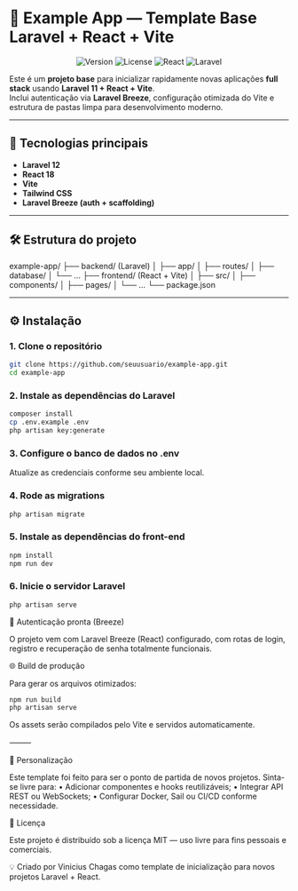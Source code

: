 # 🚀 Example App — Template Base Laravel + React + Vite

<div align="center">
    
![Version](https://img.shields.io/badge/version-1.0.0-blue.svg)
![License](https://img.shields.io/badge/license-MIT-green.svg)
![React](https://img.shields.io/badge/React-18.x-61dafb.svg)
![Laravel](https://img.shields.io/badge/Laravel-12.x-ff2d20.svg)

</div>

Este é um **projeto base** para inicializar rapidamente novas aplicações **full stack** usando **Laravel 11 + React + Vite**.  
Inclui autenticação via **Laravel Breeze**, configuração otimizada do Vite e estrutura de pastas limpa para desenvolvimento moderno.

---

## 🧩 Tecnologias principais

- **Laravel 12**
- **React 18**
- **Vite**
- **Tailwind CSS**
- **Laravel Breeze (auth + scaffolding)**

---

## 🛠️ Estrutura do projeto
example-app/
├── backend/ (Laravel)
│   ├── app/
│   ├── routes/
│   ├── database/
│   └── …
├── frontend/ (React + Vite)
│   ├── src/
│   ├── components/
│   ├── pages/
│   └── …
└── package.json

---

## ⚙️ Instalação

### 1. Clone o repositório

```bash
git clone https://github.com/seuusuario/example-app.git
cd example-app
```

### 2. Instale as dependências do Laravel

```bash
composer install
cp .env.example .env
php artisan key:generate
```

### 3. Configure o banco de dados no .env

Atualize as credenciais conforme seu ambiente local.

### 4. Rode as migrations

```bash
php artisan migrate
```

### 5. Instale as dependências do front-end

```bash
npm install
npm run dev
```

### 6. Inicie o servidor Laravel

```bash
php artisan serve
```

🔐 Autenticação pronta (Breeze)

O projeto vem com Laravel Breeze (React) configurado, com rotas de login, registro e recuperação de senha totalmente funcionais.

🌐 Build de produção

Para gerar os arquivos otimizados:

```bash
npm run build
php artisan serve
```

Os assets serão compilados pelo Vite e servidos automaticamente.

⸻

🧠 Personalização

Este template foi feito para ser o ponto de partida de novos projetos.
Sinta-se livre para:
	•	Adicionar componentes e hooks reutilizáveis;
	•	Integrar API REST ou WebSockets;
	•	Configurar Docker, Sail ou CI/CD conforme necessidade.

📄 Licença

Este projeto é distribuído sob a licença MIT — uso livre para fins pessoais e comerciais.

💡 Criado por Vinicius Chagas como template de inicialização para novos projetos Laravel + React.
